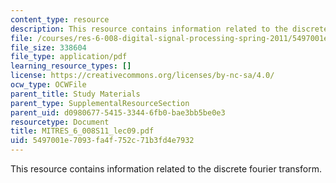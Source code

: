 ```yaml
---
content_type: resource
description: This resource contains information related to the discrete fourier transform.
file: /courses/res-6-008-digital-signal-processing-spring-2011/5497001e7093fa4f752c71b3fd4e7932_MITRES_6_008S11_lec09.pdf
file_size: 338604
file_type: application/pdf
learning_resource_types: []
license: https://creativecommons.org/licenses/by-nc-sa/4.0/
ocw_type: OCWFile
parent_title: Study Materials
parent_type: SupplementalResourceSection
parent_uid: d0980677-5415-3344-6fb0-bae3bb5be0e3
resourcetype: Document
title: MITRES_6_008S11_lec09.pdf
uid: 5497001e-7093-fa4f-752c-71b3fd4e7932
---
```

This resource contains information related to the discrete fourier transform.